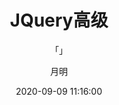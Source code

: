 ---
layout: post
title: "JQuery高级"
subtitle: "「」"
author: "月明"
date:  2020-09-09 11:16:00
header-img: "assets/background8.png"
header-mask: 0.3
tags:
  - JavaWeb
  - 学习笔记
  - JQuery
---